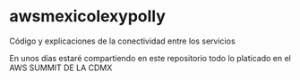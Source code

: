 # awsmexicolexypolly
Código y explicaciones de la conectividad entre los servicios

En unos días estaré compartiendo en este repositorio todo lo platicado en el AWS SUMMIT DE LA CDMX
